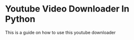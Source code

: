 <h1>Youtube Video Downloader In Python</h1>
This is a guide on how to use this youtube downloader
<br>
